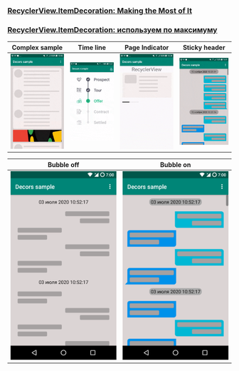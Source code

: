 
### [RecyclerView.ItemDecoration: Making the Most of It](https://medium.com/surfstudio/recyclerview-itemdecoration-making-the-most-of-it-41d34f74c948)
### [RecyclerView.ItemDecoration: используем по максимуму](https://habr.com/ru/company/surfstudio/blog/513038/)



Complex sample | Time line | Page Indicator | Sticky header
------------ | ------------- | ------------- | -------------
![](art/complex_decor.gif) | ![](art/time_line.gif) | ![](art/worm_pager_indicator.gif) | ![](art/sticky_header.gif)

Bubble off | Bubble on
------------ | -------------
![](art/bubble_off.png) | ![](art/bubble_on.png)
